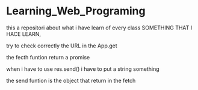 # Learning_Web_Programing
this a repositori about what i have learn of every class
SOMETHING THAT I HACE LEARN,

try to check correctly the URL in the App.get

the fecth funtion return a promise 

when i have to use res.send() i have to put a string something

the send funtion is the object that return in the fetch 
